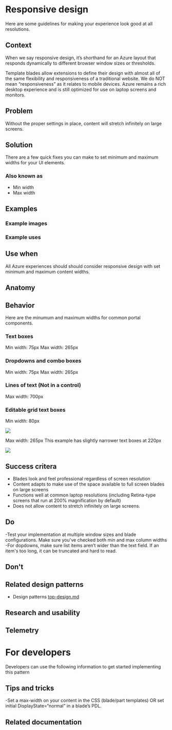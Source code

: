 # Responsive design
Here are some guidelines for making your experience look good at all resolutions.

## Context
When we say responsive design, it’s shorthand for an Azure layout that responds dynamically to different browser window sizes or thresholds.

Template blades allow extensions to define their design with almost all of the same flexibility and responsiveness of a traditional website. We do NOT mean “responsiveness” as it relates to mobile devices. Azure remains a rich desktop experience and is still optimized for use on laptop screens and monitors.

## Problem
Without the proper settings in place, content will stretch infinitely on large screens.

## Solution
There are a few quick fixes you can make to set minimum and maximum widths for your UI elements.

### Also known as
- Min width
- Max width

## Examples

### Example images


### Example uses

## Use when
All Azure experiences should should consider responsive design with set minimum and maximum content widths.

## Anatomy

## Behavior
Here are the minumum and maximum widths for common portal components.

### Text boxes
Min width: 75px
Max width: 265px

### Dropdowns and combo boxes
Min width: 75px
Max width: 265px

### Lines of text (Not in a control)
Max width: 700px

### Editable grid text boxes
Min width: 80px
<div style="max-width:800px">
<img alttext="Example image" src="../media/design-patterns-responsive-design/editable-grid-min-width.png"  />
</div>

Max width: 265px 
This example has slightly narrower text boxes at 220px
<div style="max-width:800px">
<img alttext="Example image" src="../media/design-patterns-responsive-design/editable-grid-max-width.png"  />
</div>

## Success critera
- Blades look and feel professional regardless of screen resolution
- Content adapts to make use of the space available to full screen blades on large screens
- Functions well at common laptop resolutions (including Retina-type screens that run at 200% magnification by default)
- Does not allow content to stretch infinitely on large screens.

## Do
-Test your implementation at multiple window sizes and blade configurations. Make sure you've checked both min and max column widths
-For dopdowns, make sure list items aren’t wider than the text field. If an item's too long, it can be truncated and hard to read.

## Don't 

## Related design patterns
<!-- Links to related design patterns.  Always include the link to the readme -->
* Design patterns [top-design.md](top-design.md)

## Research and usability
<!-- Links to the research for the solution -->

## Telemetry
<!-- Links to portal telemetry showing the solution usage -->

# For developers
Developers can use the following information to get started implementing this pattern

## Tips and tricks
<!-- Bulleted list of tips and tricks for developers -->
-Set a max-width on your content in the CSS (blade/part templates) OR set initial DisplayState=“normal” in a blade’s PDL.

## Related documentation
<!-- Links to related developer docs -->
